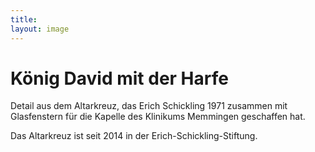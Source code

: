 ```yaml
---
title: 
layout: image
---
```


# König David mit der Harfe
Detail aus dem Altarkreuz, das Erich Schickling 1971 zusammen mit Glasfenstern für die Kapelle des Klinikums Memmingen geschaffen hat.

Das Altarkreuz ist seit 2014 in der Erich-Schickling-Stiftung.

